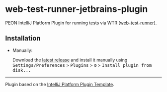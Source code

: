 # web-test-runner-jetbrains-plugin


<!-- Plugin description -->
PEON  IntelliJ Platform Plugin for running tests via WTR ([web-test-runner](https://modern-web.dev/docs/test-runner/overview/)).

<!-- Plugin description end -->

## Installation

- Manually:

  Download the [latest release](https://github.com/sedlakr/web-test-runner-jetbrains-plugin/releases/latest) and install it manually using
  <kbd>Settings/Preferences</kbd> > <kbd>Plugins</kbd> > <kbd>⚙️</kbd> > <kbd>Install plugin from disk...</kbd>


---
Plugin based on the [IntelliJ Platform Plugin Template][template].

[template]: https://github.com/JetBrains/intellij-platform-plugin-template
[docs:plugin-description]: https://plugins.jetbrains.com/docs/intellij/plugin-user-experience.html#plugin-description-and-presentation
